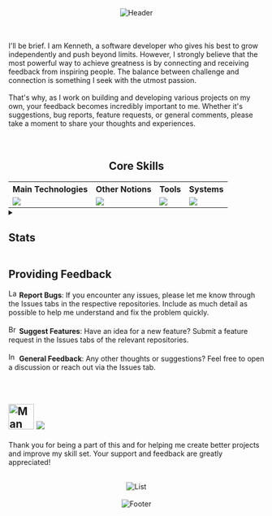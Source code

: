 
<div align="center">  
  <img src="https://capsule-render.vercel.app/api?type=waving&height=150&color=gradient&customColorList=24,22,25,30&text=🖐️%20Ciao,%20Welcome%20to%20My%20GitHub!&reversal=false&fontSize=29&textBg=false&animation=fadeIn&section=header&fontAlignY=30" alt="Header" style="max-width: auto; height: auto;"> 
</div>

<br><br>
I'll be brief. I am Kenneth, a software developer who gives his best to grow independently and push beyond limits. However, I strongly believe that the most powerful way to achieve greatness is by connecting and receiving feedback from inspiring people. The balance between challenge and connection is something I seek with the utmost passion.
<br><br>
That's why, as I work on building and developing various projects on my own, your feedback becomes incredibly important to me. Whether it's suggestions, bug reports, feature requests, or general comments, please take a moment to share your thoughts and experiences.
<br><br><br>

<div align="center">
  <p>
    <h2> Core Skills </h2>
  </p>
  <table style="margin: auto;">
    <tr>
      <th>Main Technologies</th>
      <th>Other Notions</th>
      <th>Tools</th>
      <th>Systems</th>
    </tr>
    <tr>
      <td valign="top">
        <a href="https://github.com/theMoor9?tab=repositories">
          <img src="https://go-skill-icons.vercel.app/api/icons?i=rust,py,pinescript,bash,html,css,js,md&perline=3&titles=true" />
        </a>
      </td>
      <td valign="top">
        <a href="https://github.com/theMoor9?tab=repositories">
          <img src="https://go-skill-icons.vercel.app/api/icons?i=cpp,java,powershell,php,mysql&perline=3&titles=true" />
        </a>
      </td>
      <td valign="top">
        <a href=" https://github.com/theMoor9?tab=repositories">
          <img src="https://go-skill-icons.vercel.app/api/icons?i=vscode,obsidian,sublime,git,githubcopilot,chatgpt&perline=3&titles=true" />
        </a>
      </td>
      <td valign="top">
        <a href=" https://github.com/theMoor9?tab=repositories">
          <img src="https://go-skill-icons.vercel.app/api/icons?i=windows,ubuntu,linux&perline=3&titles=true" />
        </a>
      </td>
    </tr>
  </table>
</div>

<details>
  <summary><h2>Stats</h2></summary>
  <div align="center">
  <figure>
      <img align="center" height=150 src="https://github-readme-stats.vercel.app/api?username=theMoor9&hide=contribs,prs&show_icons=true&rank_icon=github&theme=ocean_dark" />
      <img align="center" height=150 src="https://github-readme-stats.vercel.app/api/top-langs/?username=theMoor9&langs_count=8&layout=compact&theme=ocean_dark" />
      <br><br><br>
</figure>
  </div>
</details>

<h2> Providing Feedback </h2>

<img src="https://raw.githubusercontent.com/Tarikul-Islam-Anik/Animated-Fluent-Emojis/master/Emojis/Animals/Lady%20Beetle.png" alt="Lady Beetle" width="17" height="17"> **Report Bugs**: If you encounter any issues, please let me know through the Issues tabs in the respective repositories. Include as much detail as possible to help me understand and fix the problem quickly.
<br><br>
<img src="https://raw.githubusercontent.com/Tarikul-Islam-Anik/Animated-Fluent-Emojis/master/Emojis/Hand%20gestures/Brain.png" alt="Brain" width="17" height="17"> **Suggest Features**: Have an idea for a new feature? Submit a feature request in the Issues tabs of the relevant repositories.
<br><br>
<img src="https://raw.githubusercontent.com/Tarikul-Islam-Anik/Animated-Fluent-Emojis/master/Emojis/Hand%20gestures/Index%20Pointing%20Up.png" alt="Index Pointing Up" width="17" height="17"> **General Feedback**: Any other thoughts or suggestions? Feel free to open a discussion or reach out via the Issues tab.
<br><br><br>


## <img src="https://raw.githubusercontent.com/Tarikul-Islam-Anik/Animated-Fluent-Emojis/master/Emojis/People/Man%20Technologist.png" alt="Man Technologist" width="50" height="50"> ![](https://komarev.com/ghpvc/?username=theMoor9&style=plastic&color=70e000&label=All+Time+Profile+Visits)

Thank you for being a part of this and for helping me create better projects and improve my skill set. Your support and feedback are greatly appreciated! 
<br><br>
<div align="center">
  <img src="https://readme-typing-svg.demolab.com?font=Fira+Code&pause=1000&color=4EF729&center=true&vCenter=true&random=true&width=435&lines=Blockchain+Protocols;Artificial+Intelligence;Smart+Solutions;Coding;Computer+Programming;Software+Engineering" alt="List" style="max-width: auto; height: auto;">
</div>
<br>
<div align="center">  
  <img src="https://capsule-render.vercel.app/api?type=waving&height=150&color=gradient&customColorList=24,22,25,30&reversal=false&fontSize=30&textBg=false&animation=fadeIn&section=footer&fontAlignY=30" alt="Footer" style="max-width: auto; height: auto;"> 
</div>
